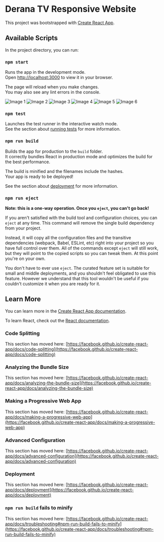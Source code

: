 # Derana TV Responsive Website

This project was bootstrapped with [Create React App](https://github.com/facebook/create-react-app).

## Available Scripts

In the project directory, you can run:

### `npm start`

Runs the app in the development mode.\
Open [http://localhost:3000](http://localhost:3000) to view it in your browser.

The page will reload when you make changes.\
You may also see any lint errors in the console.



![Image 1](https://cdn.glitch.global/ca03e832-08bf-4bdf-9a88-803cf4177686/Rectangle.png?v=1658045203805?raw=true "Titfdfdfle")
![Image 2](https://cdn.glitch.global/ca03e832-08bf-4bdf-9a88-803cf4177686/mockuuups-clean-desk-with-dell-display-mockup.jpeg?v=1658045458329?raw=true "Titfdfdfle")
![Image 3](https://cdn.glitch.global/ca03e832-08bf-4bdf-9a88-803cf4177686/Rectangle-2.png?v=1658045231985?raw=true "Titfdfdfle")
![Image 4](https://cdn.glitch.global/ca03e832-08bf-4bdf-9a88-803cf4177686/mockuuups-ipad-pro-mockup-on-white-table.jpeg?v=1658045249087?raw=true "Titfdfdfle")
![Image 5](https://cdn.glitch.global/ca03e832-08bf-4bdf-9a88-803cf4177686/Rectangle-3.png?v=1658045709401?raw=true "Titfdfdfle")
![Image 6](https://cdn.glitch.global/ca03e832-08bf-4bdf-9a88-803cf4177686/Rectangle-1.png?v=1658045718760?raw=true "Titfdfdfle")

### `npm test`

Launches the test runner in the interactive watch mode.\
See the section about [running tests](https://facebook.github.io/create-react-app/docs/running-tests) for more information.

### `npm run build`

Builds the app for production to the `build` folder.\
It correctly bundles React in production mode and optimizes the build for the best performance.

The build is minified and the filenames include the hashes.\
Your app is ready to be deployed!

See the section about [deployment](https://facebook.github.io/create-react-app/docs/deployment) for more information.

### `npm run eject`

**Note: this is a one-way operation. Once you `eject`, you can't go back!**

If you aren't satisfied with the build tool and configuration choices, you can `eject` at any time. This command will remove the single build dependency from your project.

Instead, it will copy all the configuration files and the transitive dependencies (webpack, Babel, ESLint, etc) right into your project so you have full control over them. All of the commands except `eject` will still work, but they will point to the copied scripts so you can tweak them. At this point you're on your own.

You don't have to ever use `eject`. The curated feature set is suitable for small and middle deployments, and you shouldn't feel obligated to use this feature. However we understand that this tool wouldn't be useful if you couldn't customize it when you are ready for it.

## Learn More

You can learn more in the [Create React App documentation](https://facebook.github.io/create-react-app/docs/getting-started).

To learn React, check out the [React documentation](https://reactjs.org/).

### Code Splitting

This section has moved here: [https://facebook.github.io/create-react-app/docs/code-splitting](https://facebook.github.io/create-react-app/docs/code-splitting)

### Analyzing the Bundle Size

This section has moved here: [https://facebook.github.io/create-react-app/docs/analyzing-the-bundle-size](https://facebook.github.io/create-react-app/docs/analyzing-the-bundle-size)

### Making a Progressive Web App

This section has moved here: [https://facebook.github.io/create-react-app/docs/making-a-progressive-web-app](https://facebook.github.io/create-react-app/docs/making-a-progressive-web-app)

### Advanced Configuration

This section has moved here: [https://facebook.github.io/create-react-app/docs/advanced-configuration](https://facebook.github.io/create-react-app/docs/advanced-configuration)

### Deployment

This section has moved here: [https://facebook.github.io/create-react-app/docs/deployment](https://facebook.github.io/create-react-app/docs/deployment)

### `npm run build` fails to minify

This section has moved here: [https://facebook.github.io/create-react-app/docs/troubleshooting#npm-run-build-fails-to-minify](https://facebook.github.io/create-react-app/docs/troubleshooting#npm-run-build-fails-to-minify)
